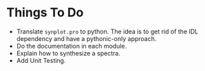 Things To Do
============

* Translate `synplot.pro` to python. The idea is to get rid of the IDL dependency 
  and have a pythonic-only approach.
* Do the documentation in each module.
* Explain how to synthesize a spectra.
* Add Unit Testing.
